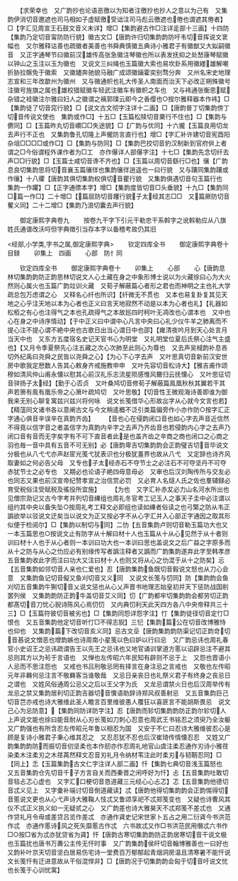 <!-- { "loadSidebar": true } -->
　　【求荣幸也　又广韵抄也论语恶徼以为知者注徼抄也抄人之意以为己有　又集韵伊消切音邀遮也司马相如子虚赋徼受诎注司马彪云徼遮也倦也谓遮其倦者】□【字汇见周宣王石鼓文音义未详】增□【集韵避古作□注详辵部十三画】十四防【集韵乃定切音甯防防行貌】徽古文□【唐韵许归切集韵韵防吁韦切音挥说文衺幅也　又尔雅释诂善也疏徽者美善也书舜典慎徽五典诗小雅君子有徽猷又大姒嗣徽音　又正字通琴节曰徽前汉雄传高张急徽注琴徽也所以表发抚抑之处嵆康琴赋徽以钟山之玉注以玉为徽也　又说文三纠绳也玉篇徽大索也易坎卦系用徽纆雄解嘲折胁拉髂免于徽索　又徽嬧奔驰貌马融广成颂徽婳霍奕别骛分奔　又州名宋史地理志宣和三年改歙州为徽州　又与幑通帜也礼大传圣人南面而治天下必改正朔殊徽号注徽号旌旗之属也雄校猎赋徽车轻武注徽车有徽帜之车也　又与袆通张衡思赋杂错之袿徽注尔雅曰妇人之徽谓之褵郭璞云即今之香缨也○按尔雅释器本作袆】□【集韵徒了切音窕行貌】□【说文古文彻字注详十二画】□【唐韵普丁切集韵傍丁切音传说文使也　集韵或作□】十五□【玉篇松赎切音粟行不住也】□【集韵与儦同】□【玉篇昨丸切音巑□□失途貌】□【广韵与优同】十六徿【玉篇良用切龙去声行不正也　又集韵鲁孔切隆上声徿防言直行也】增□【字汇补许建切音宪酉阳杂俎□□□□或作□】□【集韵与防同】□【集韵巴挍切音豹汉制新到官府倂上者谓之□今俗谓程外课作者为□工　亦作儤详人部儤字注】十七□【集韵先念切纤去声□□行貌】□【玉篇士咸切音谗不齐也】□【玉篇以周切音繇行□也】忀【广韵息良切集韵思将切音襄玉篇忀徉也集韵忀徉逍遥也一曰行貌　又与躟同集韵躟或作忀】十八忂【唐韵其俱切集韵权俱切音瞿行貌　又集韵俱遇切音句玉篇行也　集韵一作躣】□【正字通徱本字】增□【集韵度皆切音□头垂貌】十九□【集韵同□篇一作□】二十增□【篇屈防切音躩行貌子太经其志□□　又篇厥防切音矍义同】二十二增□【集韵乃浪切囊去声行貌】

　　御定康熙字典卷九
　　按卷九干字下引元干勒忠干系斡字之讹斡勒应从八旗姓氏通谱改沃哷但字典徴引当存本字以备稽考故仍其旧

<经部,小学类,字书之属,御定康熙字典>
　　钦定四库全书
　　御定康熙字典卷十目録
　　卯集上　四画
　　心部　防忄同

　　钦定四库全书
　　御定康熙字典卷十
　　卯集上
　　心部
　　心【唐韵息林切集韵韵防正韵思林切说文人心土藏在身之中象形博士说以为火藏徐曰心为大火然则心属火也玉篇广韵竝训火藏　又荀子解蔽篇心者形之君也而神明之主也礼大学疏总包万虑谓之心　又释名心纤也所识】【纤微无不贯也　又本也易复卦复其见天地之心乎注天地以本为心者也正义曰言天地寂然不动是以本为心者也礼】【礼器如松栢之有心也注得气之本也孔疏得气之本故廵四时柯叶无凋改也心谓本也　又中也心在身之中诗序情动】【于中正义曰中谓中心凡言中央曰心礼少仪牛羊之肺离而不提心注不提心谓不絶中央也古歌日出当心谓日中也邵】【雍清夜吟月到天心处言月当天中也　又东方五度宿名史记天官书心为明堂　又礼明堂位夏后氏祭心注气主盛也】【又月令季夏祭先心注五藏之次心次肺至此则心为尊也　又去声吴棫韵补息吝切外纪禹曰尧舜之民皆以尧舜之心】【为心下心字去声　又叶思真切音新前汉安世房中歌我定厯数人告其心敕身齐戒施教申申　又叶先容切音松诗大】【雅吉甫作颂穆如清风仲山甫永懐以慰其心前汉礼乐志流星陨感惟风籋归云抚懐心　又叶思征切音骍扬子太经】【勤于心否贞　又叶桑鸠切音修荀子解蔽篇鳯凰秋秋其翼若干其声若箫有鳯有凰乐帝之心箫叶疏鸠切　又叶思敬】【切音性王微观海诗善即谁为御我来无别心聊复寓兹兴兹兴将何咏　说文长笺借华心形故惢字从心就今文言也若】【精蕰同文诸书各以意阐古文与今文稍逺概不泛引类篇偏旁作小亦作防○按字汇正字通心俱音辛误辛在真韵齐齿】
　　【音也心在侵韵闭口音也如心字去声音近信然不得竟以信字音之者盖信字为真韵内辛字之去声乃齐齿音也若侵韵内心字之去声乃闭口音有音而无字矣字有不可下直音者此是也盖齐齿之辛商之商也闭口之心商之羽也毎一音中具有五音不可无别】必【唐韵卑吉切集韵韵会正韵璧吉切音毕说文分极也从八弋弋亦声赵宧光笺弋犹表识也分极犹畺界也故从八弋　又定辞也诗齐风取妻如之何必告父母　又专也子太经赤石不夺节士之必注石不可夺坚丹不可夺赤犹节士之必专也　又期必也论语子絶四毋意毋必　又审也后汉刘陶传所与交友必也同志又果也前汉宣帝纪赞孝宣之治信赏必罚　又必育人名燧人氏之佐也羣辅録必育受税俗注受赋税及徭役所宜施】
　　【为也　又字汇补赤犮必力山名河水所出也见僧宗泐记又古今字考并列切音縪组也周礼冬官考工记玉人之事天子圭中必注谓以组约其中央以备失坠○按周礼考工释文必即组也读如縪者俗读之也弓檠之防从韦正譌欲举以驳说文迂矣当以说文为正又按必字不从心字汇并入心部正字通因之取其形似便于检阅尔】□【集韵以制切与同】二忇【五音集韵卢则切音勒玉篇功大也又一本玉篇思也○按说文止有防字从十解曰材十人也玉篇从十从心见然于从十者则训曰材十人也于从心者则一本训曰功大也一本训曰思也盖说文之后广益之字原多而从十之防与从心之忇应必有别缘传写者譌注释者又譌而广韵集韵遂弃此字至韩孝彦五音集韵收此字而注曰功大又注曰材十人也则又将从心之忇混于从十之防矣】忈【五音集韵如邻切音人亲也仁爱也】忍【唐韵集韵鱼既切音毅说文怒也从刀心会意　又集韵鱼记切音儗又鱼刈切音又义同　又说文长笺与忉同】防【集韵韵会鱼刈切五音集韵牛猘切音乂说文惩也从心乂声晋书地理志始皇初并天下惩防战国削罢列侯　又集韵韵防正韵牛盖切音艾义同】忉【广韵都牢切集韵韵会都劳切正韵都髙切音刀忧心貎诗陈风心焉忉忉　又内典忉利天此天四方各八中央帝释共三十三】□【玉篇符彼切音被劣也】□【集韵同怨详怨字注】忊【集韵徒径切音定忊□恨也　又五音集韵他定切音听忊□不得志貎】三忋【集韵篇公在切音改博雅恃也仰也　又集韵篇下改切音亥义同】忌古文坖【唐韵集韵韵防渠记切正韵竒切音惎说文憎恶也增韵嫉也诗周南小星笺以色曰妒以行曰忌　又广韵忌讳也周礼春官小史诏王之忌讳疏谓告王以先王之忌讳也又地官诵训掌道方慝以诏辟忌注不避其忌则其方以为茍于言语也　又惮也左传昭六年民知有辟则不忌于上　又怨也晋语小人忌而不思注怨也　又戒也书吕刑敬忌罔有择言在身注忌之言戒也　又敬也左传昭元年非羇何忌注言不敬羇客当谁敬哉　又忌日亲丧日也礼祭义君子有终身之丧忌日之谓也　又姓风俗通周公忌父之后以王父字为氏　又龙忌谓禁火日也后汉周举传有龙忌之禁又集韵居利切正韵吉器切音懻语助辞诗郑风叔善射忌　又五音集韵巨己切音芑亦戒也诗大雅维此圣人瞻言百里维彼愚人覆狂以喜匪言不能胡斯畏忌　说文己心为忌防意】【集韵同防详防字注】忍【唐韵而轸切集韵韵防正韵尔轸切人上声说文能也徐曰能音耐从心刃长笺如刀刺心忍意也周武王书铭忍之须臾乃全汝躯又广韵强也有所含忍左传昭元年鲁以相忍为国　又安于不仁曰忍诗大雅维彼忍心是顾是复诗小雅君子秉心维其忍之　又忍忍犹不忍也后汉崔琦传情懐忍忍　又姓又广韵集韵韵防而振切音仞坚柔也本作肕亦作忍周礼地官山虞注柔忍通作刃诗小雅荏染柔木注柔刃之木荏苒然释文忍音刃礼月令纳材苇注此时柔刃与韧靭忍同】□【同上】忎【玉篇集韵古文仁字注详人部二画】忏【集韵七典切音浅玉篇怒也　又五音集韵仓先切音千子方言自关而西秦晋之闲呼好为忏】忐【五音集韵吐敢切音毯忐忑心虚也　又字汇口梗切音恳道藏三元经心心忐忑】忑【五音集韵他德切音忒义见上　又字彚补端讨切音倒道藏读】忒【唐韵他得切集韵韵会正韵惕得切音慝说文更也从心弋声诗大雅鞠人忮忒又鲁颂享祀不忒郑笺变也　又疑也诗曹风其仪不忒正义执义如一无疑贰之心　又广韵差也诗大雅昊天不忒郑笺不差忒也　又通作贷礼月令毋或差贷吕览作差忒　亦通作貣史记宋世家卜五占之用二衍貣今书洪范作忒　亦通作慝诗风之死矢靡慝古作忒　六书故忒又作□书洪范民用僭忒六书作□○按□省为忒亦犹贷省为貣】忓【唐韵古寒切集韵韵防正韵居寒切音干说文极也玉篇扰也唐书万夀公主传无忓时事　又广韵集韵侯旰切音翰博雅善也一曰好也　又韵补叶京天切音坚白居易伤宅诗一堂费百万郁郁起青烟洞房温且清寒暑不能忓说文长笺忓有迀进意故从干俗混悍非】□【唐韵况于切集韵韵会匈于切音吁说文忧也长笺于心训忧寓】
